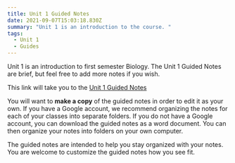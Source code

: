 ```yaml
---
title: Unit 1 Guided Notes
date: 2021-09-07T15:03:18.830Z
summary: "Unit 1 is an introduction to the course. "
tags:
  - Unit 1
  - Guides
---
```

Unit 1 is an introduction to first semester Biology. The Unit 1 Guided Notes are brief, but feel free to add more notes if you wish.

This link will take you to the [Unit 1 Guided Notes](https://docs.google.com/document/d/1PgDJi_csbRUM3XyvG9lODwNLM-YKYdZJPTgJ7NPcoe8/edit?usp=sharing)

You will want to **make a copy** of the guided notes in order to edit it as your own. If you have a Google account, we recommend organizing the notes for each of your classes into separate folders. If you do not have a Google account, you can download the guided notes as a word document. You can then organize your notes into folders on your own computer.

The guided notes are intended to help you stay organized with your notes. You are welcome to customize the guided notes how you see fit. 